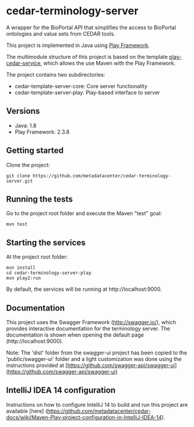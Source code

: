 # cedar-terminology-server

A wrapper for the BioPortal API that simplifies the access to BioPortal ontologies and value sets from CEDAR tools.

This project is implemented in Java using [Play Framework](http://www.playframework.com/).

The multimodule structure of this project is based on the template [play-cedar-service](https://github.com/metadatacenter/play-cedar-service),
which allows the use Maven with the Play Framework.

The project contains two subdirectories:

- cedar-template-server-core: Core server functionality
- cedar-template-server-play: Play-based interface to server

## Versions

* Java: 1.8
* Play Framework: 2.3.8

## Getting started

Clone the project:

    git clone https://github.com/metadatacenter/cedar-terminology-server.git

## Running the tests

Go to the project root folder and execute the Maven "test" goal:

    mvn test

## Starting the services

At the project root folder:

    mvn install
    cd cedar-terminology-server-play
    mvn play2:run

By default, the services will be running at http://localhost:9000.

## Documentation

This project uses the Swagger Framework (http://swagger.io/), which provides interactive documentation for the terminology server. The documentation is shown when opening the default page (http://localhost:9000).

Note: The 'dist' folder from the swagger-ui project has been copied to the 'public/swagger-ui' folder and a light customization was done using the instructions provided at [https://github.com/swagger-api/swagger-ui](https://github.com/swagger-api/swagger-ui)

## IntelliJ IDEA 14 configuration

Instructions on how to configure IntelliJ 14 to build and run this project are available [here] (https://github.com/metadatacenter/cedar-docs/wiki/Maven-Play-project-configuration-in-IntelliJ-IDEA-14).